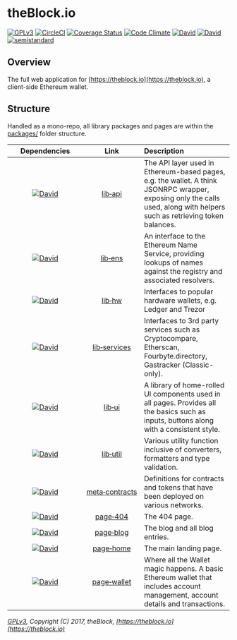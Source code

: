 # theBlock.io

[![GPLv3](https://img.shields.io/badge/license-GPL%20v3-green.svg)](https://www.gnu.org/licenses/gpl-3.0.en.html)
[![CircleCI](https://circleci.com/gh/theblock/theblock.github.io.svg?style=shield)](https://circleci.com/gh/theblock/theblock.github.io)
[![Coverage Status](https://coveralls.io/repos/github/theblock/theblock.github.io/badge.svg?branch=master)](https://coveralls.io/github/theblock/theblock.github.io?branch=master)
[![Code Climate](https://codeclimate.com/github/theblock/theblock.github.io/badges/gpa.svg)](https://codeclimate.com/github/theblock/theblock.github.io)
[![David](https://david-dm.org/theblock/theblock.github.io/status.svg)](https://david-dm.org/theblock/theblock.github.io)
[![David](https://david-dm.org/theblock/theblock.github.io/dev-status.svg)](https://david-dm.org/theblock/theblock.github.io?type=dev)
[![semistandard](https://img.shields.io/badge/code%20style-semistandard-brightgreen.svg)](https://github.com/Flet/semistandard)

## Overview

The full web application for [https://theblock.io](https://theblock.io), a client-side Ethereum wallet.

## Structure

Handled as a mono-repo, all library packages and pages are within the [packages/](packages/) folder structure.

|&nbsp;&nbsp;&nbsp;&nbsp;&nbsp;Dependencies&nbsp;&nbsp;&nbsp;&nbsp;&nbsp;|Link|Description|
|:--:|:--:|:--|
|[![David](https://david-dm.org/theblock/theblock.github.io/status.svg?path=packages/lib-api)](https://david-dm.org/theblock/theblock.github.io?path=packages/lib-api)|[lib&#x2011;api](packages/lib-api)|The API layer used in Ethereum-based pages, e.g. the wallet. A think JSONRPC wrapper, exposing only the calls used, along with helpers such as retrieving token balances.|
|[![David](https://david-dm.org/theblock/theblock.github.io/status.svg?path=packages/lib-ens)](https://david-dm.org/theblock/theblock.github.io?path=packages/lib-ens)|[lib&#x2011;ens](packages/lib-ens)|An interface to the Ethereum Name Service, providing lookups of names against the registry and associated resolvers.|
|[![David](https://david-dm.org/theblock/theblock.github.io/status.svg?path=packages/lib-hardware)](https://david-dm.org/theblock/theblock.github.io?path=packages/lib-hardware)|[lib&#x2011;hw](packages/lib-hardware)|Interfaces to popular hardware wallets, e.g. Ledger and Trezor|
|[![David](https://david-dm.org/theblock/theblock.github.io/status.svg?path=packages/lib-services)](https://david-dm.org/theblock/theblock.github.io?path=packages/lib-services)|[lib&#x2011;services](packages/lib-services)|Interfaces to 3rd party services such as Cryptocompare, Etherscan, Fourbyte.directory, Gastracker (Classic-only).|
|[![David](https://david-dm.org/theblock/theblock.github.io/status.svg?path=packages/lib-ui)](https://david-dm.org/theblock/theblock.github.io?path=packages/lib-ui)|[lib&#x2011;ui](packages/lib-ui)|A library of home-rolled UI components used in all pages. Provides all the basics such as inputs, buttons along with a consistent style.|
|[![David](https://david-dm.org/theblock/theblock.github.io/status.svg?path=packages/lib-util)](https://david-dm.org/theblock/theblock.github.io?path=packages/lib-util)|[lib&#x2011;util](packages/lib-util)|Various utility function inclusive of converters, formatters and type validation.|
|[![David](https://david-dm.org/theblock/theblock.github.io/status.svg?path=packages/meta-contracts)](https://david-dm.org/theblock/theblock.github.io?path=packages/meta-contracts)|[meta&#x2011;contracts](packages/meta-contracts)|Definitions for contracts and tokens that have been deployed on various networks.|
|[![David](https://david-dm.org/theblock/theblock.github.io/status.svg?path=packages/page-404)](https://david-dm.org/theblock/theblock.github.io?path=packages/page-404)|[page&#x2011;404](packages/page-404)|The 404 page.|
|[![David](https://david-dm.org/theblock/theblock.github.io/status.svg?path=packages/page-blog)](https://david-dm.org/theblock/theblock.github.io?path=packages/page-blog)|[page&#x2011;blog](packages/page-blog)|The blog and all blog entries.|
|[![David](https://david-dm.org/theblock/theblock.github.io/status.svg?path=packages/page-home)](https://david-dm.org/theblock/theblock.github.io?path=packages/page-home)|[page&#x2011;home](packages/page-home)|The main landing page.|
|[![David](https://david-dm.org/theblock/theblock.github.io/status.svg?path=packages/page-wallet)](https://david-dm.org/theblock/theblock.github.io?path=packages/page-wallet)|[page&#x2011;wallet](packages/page-wallet)|Where all the Wallet magic happens. A basic Ethereum wallet that includes account management, account details and transactions.|

_[GPLv3](LICENSE), Copyright (C) 2017, theBlock, [https://theblock.io](https://theblock.io)_
